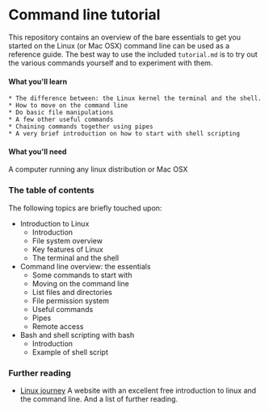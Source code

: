 # Command line tutorial

This repository contains an overview of the bare essentials to get you started on the Linux (or Mac OSX) command line can be used as a reference guide.
The best way to use the included `tutorial.md` is to try out the various commands yourself and to experiment with them.

#### What you'll learn

    * The difference between: the Linux kernel the terminal and the shell. 
    * How to move on the command line 
    * Do basic file manipulations 
    * A few other useful commands
    * Chaining commands together using pipes
    * A very brief introduction on how to start with shell scripting

#### What you'll need

A computer running any linux distribution or Mac OSX 

### The table of contents

The following topics are briefly touched upon:

* Introduction to Linux
    * Introduction
    * File system overview
    * Key features of Linux
    * The terminal and the shell
* Command line overview: the essentials
    * Some commands to start with
    * Moving on the command line
    * List files and directories
    * File permission system
    * Useful commands
    * Pipes
    * Remote access
* Bash and shell scripting with bash
    * Introduction
    * Example of shell script

### Further reading

* [Linux journey](https://linuxjourney.com/) A website with an excellent free introduction to linux and the command line. And a list of further reading.


